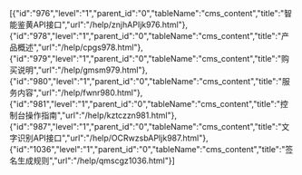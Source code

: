 [{"id":"976","level":"1","parent_id":"0","tableName":"cms_content","title":"智能鉴黄API接口","url":"/help/znjhAPIjk976.html"},{"id":"978","level":"1","parent_id":"0","tableName":"cms_content","title":"产品概述","url":"/help/cpgs978.html"},{"id":"979","level":"1","parent_id":"0","tableName":"cms_content","title":"购买说明","url":"/help/gmsm979.html"},{"id":"980","level":"1","parent_id":"0","tableName":"cms_content","title":"服务内容","url":"/help/fwnr980.html"},{"id":"981","level":"1","parent_id":"0","tableName":"cms_content","title":"控制台操作指南","url":"/help/kztczzn981.html"},{"id":"987","level":"1","parent_id":"0","tableName":"cms_content","title":"文字识别API接口","url":"/help/OCRwzsbAPIjk987.html"},{"id":"1036","level":"1","parent_id":"0","tableName":"cms_content","title":"签名生成规则","url":"/help/qmscgz1036.html"}]